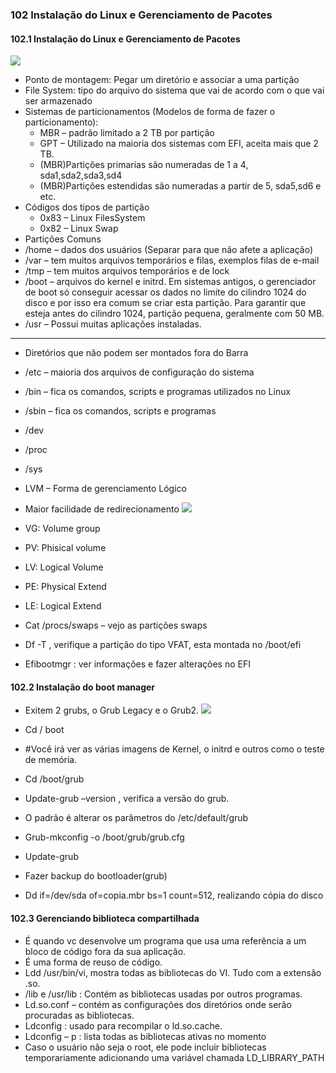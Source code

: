 ### 102 Instalação do Linux e Gerenciamento de Pacotes

#### 102.1 Instalação do Linux e Gerenciamento de Pacotes
![](img/img006.png)

- Ponto de montagem: Pegar um diretório e associar a uma partição
- File System: tipo do arquivo do sistema que vai de acordo com o que vai ser armazenado
- Sistemas de particionamentos (Modelos de forma de fazer o particionamento):
   - MBR – padrão limitado a 2 TB por partição
   - GPT – Utilizado na maioria dos sistemas com EFI, aceita mais que 2 TB.
   - (MBR)Partições primarias são numeradas de 1 a 4, sda1,sda2,sda3,sd4
   - (MBR)Partições estendidas são numeradas a partir de 5, sda5,sd6 e etc.
- Códigos dos tipos de partição
   - 0x83 – Linux FilesSystem
   - 0x82 – Linux Swap
- Partições Comuns
- /home – dados dos usuários (Separar para que não afete a aplicação)
- /var – tem muitos arquivos temporários e filas, exemplos filas de e-mail
- /tmp – tem muitos arquivos temporários e de lock
- /boot – arquivos do kernel e initrd. Em sistemas antigos, o gerenciador de boot só conseguir acessar os dados no limite do cilindro 1024 do disco e por isso era comum se criar esta partição. Para garantir que esteja antes do cilindro 1024, partição pequena, geralmente com 50 MB.
- /usr – Possui muitas aplicações instaladas.
----------------------------------------------
- Diretórios que não podem ser montados fora do Barra
- /etc – maioria dos arquivos de configuração do sistema
- /bin – fica os comandos, scripts e programas utilizados no Linux
- /sbin – fica os comandos, scripts e programas
- /dev
- /proc
- /sys

- LVM – Forma de gerenciamento Lógico
- Maior facilidade de redirecionamento
![](img/img0007.png)
- VG: Volume group
- PV: Phisical volume
- LV: Logical Volume
- PE: Physical Extend
- LE: Logical Extend
- Cat /procs/swaps – vejo as partições swaps
- Df -T , verifique a partição do tipo VFAT, esta montada no /boot/efi
- Efibootmgr : ver informações e fazer alterações no EFI

#### 102.2 Instalação do boot manager
- Exitem 2 grubs, o Grub Legacy e o Grub2.
![](img/img0008.png)

- Cd / boot
- #Você irá ver as várias imagens de Kernel, o initrd e outros como o teste de memória.
- Cd /boot/grub
-  Update-grub –version , verifica a versão do grub.
- O padrão é alterar os parâmetros do /etc/default/grub
- Grub-mkconfig -o /boot/grub/grub.cfg
- Update-grub
- Fazer backup do bootloader(grub)
- Dd if=/dev/sda of=copia.mbr bs=1 count=512, realizando cópia do disco

#### 102.3 Gerenciando biblioteca compartilhada
- É quando vc desenvolve um programa que usa uma referência a um bloco de código fora da sua aplicação.
- É uma forma de reuso de código.
- Ldd /usr/bin/vi, mostra todas as bibliotecas do VI. Tudo com a extensão .so.
- /lib e /usr/lib : Contém as bibliotecas usadas por outros programas.
- Ld.so.conf – contém as configurações dos diretórios onde serão procuradas as bibliotecas.
- Ldconfig : usado para recompilar o ld.so.cache.
- Ldconfig – p : lista todas as bibliotecas ativas no momento
- Caso o usuário não seja o root, ele pode incluir bibliotecas temporariamente adicionando uma variável chamada LD_LIBRARY_PATH


